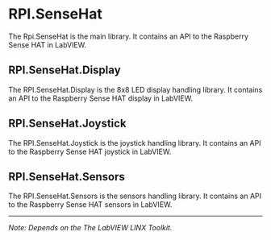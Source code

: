 # RPI.SenseHat

The Rpi.SenseHat is the main library. It contains an API to the Raspberry Sense HAT in LabVIEW. 

## RPI.SenseHat.Display

The RPI.SenseHat.Display is the 8x8 LED display handling library. It contains an API to the Raspberry Sense HAT display in LabVIEW.

## RPI.SenseHat.Joystick

The RPI.SenseHat.Joystick is the joystick handling library. It contains an API to the Raspberry Sense HAT joystick in LabVIEW.

## RPI.SenseHat.Sensors

The RPI.SenseHat.Sensors is the sensors handling library. It contains an API to the Raspberry Sense HAT sensors in LabVIEW.

***
*Note: Depends on the The LabVIEW LINX Toolkit.*
